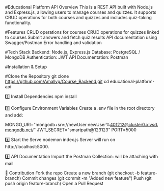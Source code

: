 #Educational Platform API
Overview
This is a REST API built with Node.js and Express.js, allowing users to manage courses and quizzes.
It supports CRUD operations for both courses and quizzes and includes quiz-taking functionality.

#Features
CRUD operations for courses
CRUD operations for quizzes linked to courses
Submit answers and fetch quiz results
API documentation using Swagger/Postman
Error handling and validation

#Tech Stack
Backend: Node.js, Express.js
Database: PostgreSQL / MongoDB
Authentication: JWT 
API Documentation: Postman


#Installation & Setup

#Clone the Repository
git clone https://github.com/Amallvp/Course_Backend.git
cd educational-platform-api

2️⃣ Install Dependencies
npm install

3️⃣ Configure Environment Variables
Create a .env file in the root directory and add:

MONGO_URI="mongodb+srv://newUser:newUser%401212@cluster0.xlvsd.mongodb.net/"
JWT_SECRET="smartpath@123123"
PORT=5000

4️⃣ Start the Serve
nodemon index.js
Server will run on http://localhost:5000.

5️⃣ API Documentation
Import the Postman Collection: will be attaching with mail

📌 Contribution
Fork the repo
Create a new branch (git checkout -b feature-branch)
Commit changes (git commit -m "Added new feature")
Push (git push origin feature-branch)
Open a Pull Request







